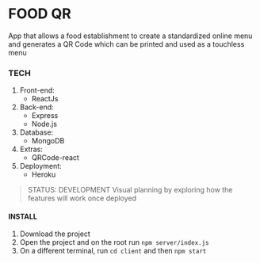 # FOOD QR

App that allows a food establishment to create a standardized online menu and generates a QR Code which can be printed and used as a touchless menu

### TECH

1. Front-end:
   - ReactJs
2. Back-end:
   - Express
   - Node.js
3. Database:
   - MongoDB
4. Extras:
   - QRCode-react
5. Deployment:
   - Heroku

> STATUS: DEVELOPMENT
> Visual planning by exploring how the features will work once deployed

#### INSTALL

1. Download the project
2. Open the project and on the root run `npm server/index.js`
3. On a different terminal, run `cd client` and then `npm start`
